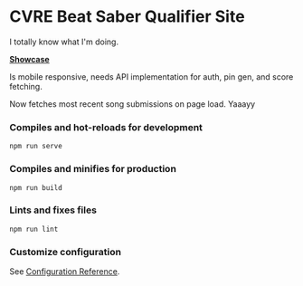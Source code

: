 # CVRE Beat Saber Qualifier Site

I totally know what I'm doing.

**[Showcase](https://imgur.com/a/zE5eg8a)**

Is mobile responsive, needs API implementation for auth, pin gen, and score fetching.

Now fetches most recent song submissions on page load. Yaaayy

### Compiles and hot-reloads for development
```
npm run serve
```
### Compiles and minifies for production
```
npm run build
```
### Lints and fixes files
```
npm run lint
```
### Customize configuration
See [Configuration Reference](https://cli.vuejs.org/config/).
